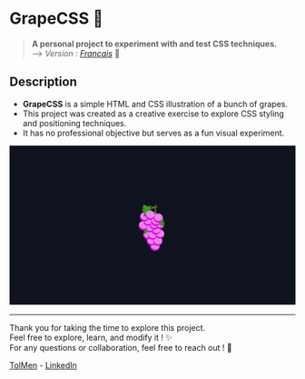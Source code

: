 # GrapeCSS 🍇

> **A personal project to experiment with and test CSS techniques.** <br>
> --> *Version : [Français](README_fr.md)* 📖

## Description

- **GrapeCSS** is a simple HTML and CSS illustration of a bunch of grapes.  
- This project was created as a creative exercise to explore CSS styling and positioning techniques.  
- It has no professional objective but serves as a fun visual experiment.

![GrapeCSS Preview](screenshot.jpg)

---

Thank you for taking the time to explore this project. <br>
Feel free to explore, learn, and modify it ! ✨ <br>
For any questions or collaboration, feel free to reach out ! 📩

[TolMen](https://github.com/TolMen) - [LinkedIn](https://www.linkedin.com/in/jessyfrachisse/)
